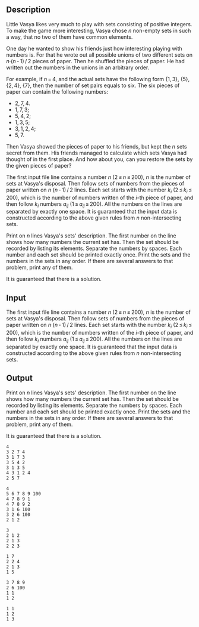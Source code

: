 ## Description

<div><p>Little Vasya likes very much to play with sets consisting of positive integers. To make the game more interesting, Vasya chose <span class="tex-span"><i>n</i></span> non-empty sets in such a way, that no two of them have common elements.</p><p>One day he wanted to show his friends just how interesting playing with numbers is. For that he wrote out all possible unions of two different sets on <span class="tex-span"><i>n</i>·(<i>n</i> - 1) / 2</span> pieces of paper. Then he shuffled the pieces of paper. He had written out the numbers in the unions in an arbitrary order.</p><p>For example, if <span class="tex-span"><i>n</i> = 4</span>, and the actual sets have the following form <span class="tex-span">{1, 3}</span>, <span class="tex-span">{5}</span>, <span class="tex-span">{2, 4}</span>, <span class="tex-span">{7}</span>, then the number of set pairs equals to six. The six pieces of paper can contain the following numbers: </p><ul> <li> <span class="tex-span">2, 7, 4</span>. </li><li> <span class="tex-span">1, 7, 3</span>; </li><li> <span class="tex-span">5, 4, 2</span>; </li><li> <span class="tex-span">1, 3, 5</span>; </li><li> <span class="tex-span">3, 1, 2, 4</span>; </li><li> <span class="tex-span">5, 7</span>. </li></ul><p>Then Vasya showed the pieces of paper to his friends, but kept the <span class="tex-span"><i>n</i></span> sets secret from them. His friends managed to calculate which sets Vasya had thought of in the first place. And how about you, can you restore the sets by the given pieces of paper?</p></div><div class="input-specification"><p>The first input file line contains a number <span class="tex-span"><i>n</i></span> (<span class="tex-span">2 ≤ <i>n</i> ≤ 200</span>), <span class="tex-span"><i>n</i></span> is the number of sets at Vasya's disposal. Then follow sets of numbers from the pieces of paper written on <span class="tex-span"><i>n</i>·(<i>n</i> - 1) / 2</span> lines. Each set starts with the number <span class="tex-span"><i>k</i><sub class="lower-index"><i>i</i></sub></span> (<span class="tex-span">2 ≤ <i>k</i><sub class="lower-index"><i>i</i></sub> ≤ 200</span>), which is the number of numbers written of the <span class="tex-span"><i>i</i></span>-th piece of paper, and then follow <span class="tex-span"><i>k</i><sub class="lower-index"><i>i</i></sub></span> numbers <span class="tex-span"><i>a</i><sub class="lower-index"><i>ij</i></sub></span> (<span class="tex-span">1 ≤ <i>a</i><sub class="lower-index"><i>ij</i></sub> ≤ 200</span>). All the numbers on the lines are separated by exactly one space. It is guaranteed that the input data is constructed according to the above given rules from <span class="tex-span"><i>n</i></span> non-intersecting sets.</p></div><div class="output-specification"><p>Print on <span class="tex-span"><i>n</i></span> lines Vasya's sets' description. The first number on the line shows how many numbers the current set has. Then the set should be recorded by listing its elements. Separate the numbers by spaces. Each number and each set should be printed exactly once. Print the sets and the numbers in the sets in any order. If there are several answers to that problem, print any of them.</p><p>It is guaranteed that there is a solution.</p></div>

## Input

<p>The first input file line contains a number <span class="tex-span"><i>n</i></span> (<span class="tex-span">2 ≤ <i>n</i> ≤ 200</span>), <span class="tex-span"><i>n</i></span> is the number of sets at Vasya's disposal. Then follow sets of numbers from the pieces of paper written on <span class="tex-span"><i>n</i>·(<i>n</i> - 1) / 2</span> lines. Each set starts with the number <span class="tex-span"><i>k</i><sub class="lower-index"><i>i</i></sub></span> (<span class="tex-span">2 ≤ <i>k</i><sub class="lower-index"><i>i</i></sub> ≤ 200</span>), which is the number of numbers written of the <span class="tex-span"><i>i</i></span>-th piece of paper, and then follow <span class="tex-span"><i>k</i><sub class="lower-index"><i>i</i></sub></span> numbers <span class="tex-span"><i>a</i><sub class="lower-index"><i>ij</i></sub></span> (<span class="tex-span">1 ≤ <i>a</i><sub class="lower-index"><i>ij</i></sub> ≤ 200</span>). All the numbers on the lines are separated by exactly one space. It is guaranteed that the input data is constructed according to the above given rules from <span class="tex-span"><i>n</i></span> non-intersecting sets.</p>

## Output

<p>Print on <span class="tex-span"><i>n</i></span> lines Vasya's sets' description. The first number on the line shows how many numbers the current set has. Then the set should be recorded by listing its elements. Separate the numbers by spaces. Each number and each set should be printed exactly once. Print the sets and the numbers in the sets in any order. If there are several answers to that problem, print any of them.</p><p>It is guaranteed that there is a solution.</p>





```input1
4
3 2 7 4
3 1 7 3
3 5 4 2
3 1 3 5
4 3 1 2 4
2 5 7

```




```input2
4
5 6 7 8 9 100
4 7 8 9 1
4 7 8 9 2
3 1 6 100
3 2 6 100
2 1 2

```




```input3
3
2 1 2
2 1 3
2 2 3

```




```output1
1 7 
2 2 4 
2 1 3 
1 5 

```




```output2
3 7 8 9 
2 6 100 
1 1 
1 2 

```




```output3
1 1 
1 2 
1 3 

```



